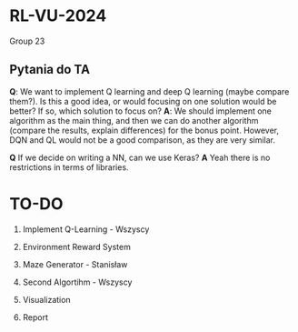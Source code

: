 # RL-VU-2024
Group 23



## Pytania do TA    
**Q**: We want to implement Q learning and deep Q learning (maybe compare them?). Is this a good idea, or would focusing on one solution would be better? If so, which solution to focus on?
**A**: We should implement one algorithm as the main thing, and then we can do another algorithm (compare the results, explain differences) for the bonus point. However, DQN and QL would not be a good comparison, as they are very similar.    
    
**Q** If we decide on writing a NN, can we use Keras?
**A** Yeah there is no restrictions in terms of libraries.


# TO-DO
1. Implement Q-Learning - Wszyscy
2. Environment Reward System
3. Maze Generator - Stanisław
4. Second Algortihm - Wszyscy

5. Visualization 
6. Report